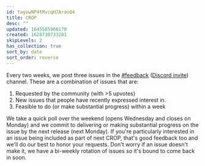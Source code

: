 ```yaml
---
id: tayowNP4tMvcqH7AraoQ4
title: CROP
desc: ""
updated: 1645585966170
created: 1628730733281
skipLevels: 2
has_collection: true
sort_by: date
sort_order: reverse
---
```


Every two weeks, we post three issues in the [#feedback](https://discordapp.com/channels/717965437182410783/739186036495876126) ([Discord invite](https://discord.com/invite/xrKTUStHNZ)) channel. These are a combination of issues that are:

1. Requested by the community (with >5 upvotes)
2. New issues that people have recently expressed interest in.
3. Feasible to do (or make substantial progress) within a week

We take a quick poll over the weekend (opens Wednesday and closes on Monday) and we commit to delivering or making substantial progress on the issue by the next release (next Monday). If you're particularly interested in an issue being included as part of next CROP, that's good feedback too and we'll do our best to honor your requests. Don't worry if an issue doesn't make it, we have a bi-weekly rotation of issues so it's bound to come back in soon.
